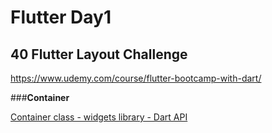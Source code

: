 # Flutter Day1
## 40 Flutter Layout Challenge
https://www.udemy.com/course/flutter-bootcamp-with-dart/

###**Container**

[Container class - widgets library - Dart API](https://api.flutter.dev/flutter/widgets/Container-class.html)
